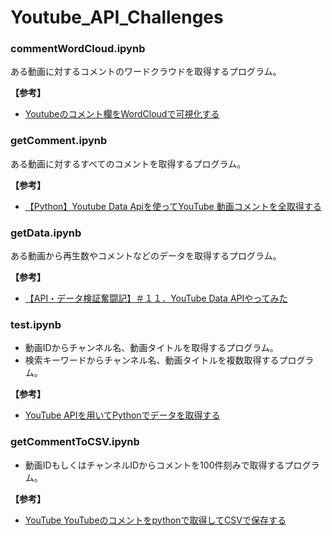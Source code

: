 # Youtube_API_Challenges

### commentWordCloud.ipynb
ある動画に対するコメントのワードクラウドを取得するプログラム。

**【参考】**
- [Youtubeのコメント欄をWordCloudで可視化する](https://qiita.com/Kimii/items/af5c1e8c4c13955d0d24)

### getComment.ipynb
ある動画に対するすべてのコメントを取得するプログラム。

**【参考】**
- [【Python】Youtube Data Apiを使ってYouTube 動画コメントを全取得する](https://qiita.com/yaju/items/3bec88dbd544502e1343)

### getData.ipynb
ある動画から再生数やコメントなどのデータを取得するプログラム。

**【参考】**
- [【API・データ検証奮闘記】＃１１．YouTube Data APIやってみた](https://www.datacurrent.co.jp/column/column-youtube_data_api-20210628/)

### test.ipynb
- 動画IDからチャンネル名、動画タイトルを取得するプログラム。
- 検索キーワードからチャンネル名、動画タイトルを複数取得するプログラム。

**【参考】**
- [YouTube APIを用いてPythonでデータを取得する](https://zenn.dev/eito_blog/articles/94dc874c112c9f)

### getCommentToCSV.ipynb
- 動画IDもしくはチャンネルIDからコメントを100件刻みで取得するプログラム。

**【参考】**
- [YouTube YouTubeのコメントをpythonで取得してCSVで保存する](https://diy-programming.site/youtube/get-comments-python/#toc11)